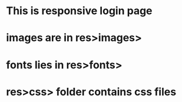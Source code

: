 # This is responsive login page

# images are in res>images>
# fonts lies in res>fonts>
# res>css> folder contains css files
